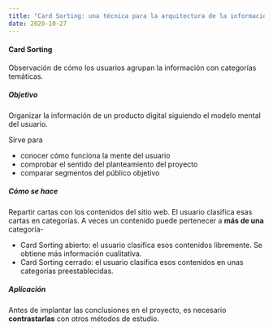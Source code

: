 ```yaml
---
title: "Card Sorting: una técnica para la arquitectura de la información"
date: 2020-10-27
---
```


#### Card Sorting
Observación de cómo los usuarios agrupan la información con categorías temáticas.

##### Objetivo
Organizar la información de un producto digital siguiendo el modelo mental del usuario.

Sirve para 
* conocer cómo funciona la mente del usuario
* comprobar el sentido del planteamiento del proyecto
* comparar segmentos del público objetivo

##### Cómo se hace
Repartir cartas con los contenidos del sitio web. El usuario clasifica esas cartas en categorías. A veces un contenido puede pertenecer a __más de una__ categoría-
* Card Sorting abierto: el usuario clasifica esos contenidos libremente. Se obtiene más información cualitativa.
* Card Sorting cerrado: el usuario clasifica esos contenidos en unas categorías preestablecidas.

##### Aplicación

Antes de implantar las conclusiones en el proyecto, es necesario __contrastarlas__ con otros métodos de estudio.




